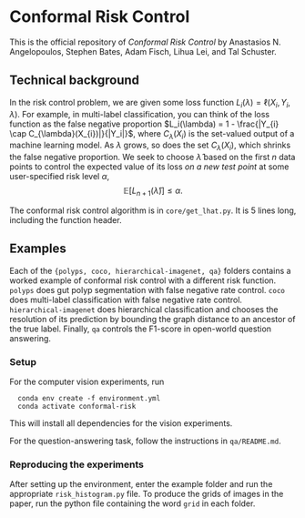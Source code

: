 # Conformal Risk Control
This is the official repository of <i>Conformal Risk Control</i> by Anastasios N. Angelopoulos, Stephen Bates, Adam Fisch, Lihua Lei, and Tal Schuster.

## Technical background
In the risk control problem, we are given some loss function $L_i(\lambda) = \ell(X_i,Y_i,\lambda)$.
For example, in multi-label classification, you can think of the loss function as the false negative proportion $L_i(\lambda) = 1 - \frac{|Y_{i} \cap C_{\lambda}(X_{i})|}{|Y_i|}$, where $C_{\lambda}(X_{i})$ is the set-valued output of a machine learning model. 
As $\lambda$ grows, so does the set $C_{\lambda}(X_{i})$, which shrinks the false negative proportion.
We seek to choose $\hat{\lambda}$ based on the first $n$ data points to control the expected value of its loss <i>on a new test point</i> at some user-specified risk level $\alpha$, $$\mathbb{E}\big[L_{n+1}(\hat{\lambda})\big] \leq \alpha.$$

The conformal risk control algorithm is in `core/get_lhat.py`. It is 5 lines long, including the function header.

## Examples
Each of the `{polyps, coco, hierarchical-imagenet, qa}` folders contains a worked example of conformal risk control with a different risk function.
`polyps` does gut polyp segmentation with false negative rate control. `coco` does multi-label classification with false negative rate control. `hierarchical-imagenet` does hierarchical classification and chooses the resolution of its prediction by bounding the graph distance to an ancestor of the true label. Finally, `qa` controls the F1-score in open-world question answering.

### Setup
For the computer vision experiments, run
```
  conda env create -f environment.yml
  conda activate conformal-risk
```
This will install all dependencies for the vision experiments.

For the question-answering task, follow the instructions in `qa/README.md`.

### Reproducing the experiments
After setting up the environment, enter the example folder and run the appropriate `risk_histogram.py` file.
To produce the grids of images in the paper, run the python file containing the word `grid` in each folder.
